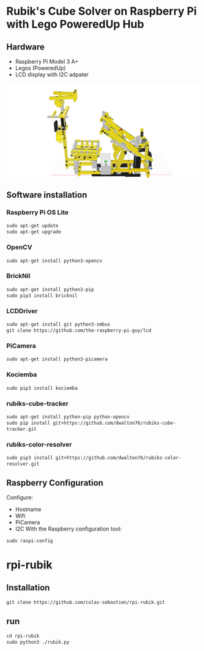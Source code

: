 # Rubik's Cube Solver on Raspberry Pi with Lego PoweredUp Hub

## Hardware

- Raspberry Pi Model 3 A+
- Legos (PoweredUp)
- LCD display with I2C adpater

[![Robot](/images/robot.png)](https://mecabricks.com/en/models/9P2k1Aoevon)

## Software installation

### Raspberry Pi OS Lite
```
sudo apt-get update
sudo apt-get upgrade
```

### OpenCV
```
sudo apt-get install python3-opencv
```

### BrickNil
```
sudo apt-get install python3-pip
sudo pip3 install bricknil
```

### LCDDriver
```
sudo apt-get install git python3-smbus
git clone https://github.com/the-raspberry-pi-guy/lcd
```

### PiCamera
```
sudo apt-get install python3-picamera
```

### Kociemba
```
sudo pip3 install kociemba
```

### rubiks-cube-tracker
```
sudo apt-get install python-pip python-opencv
sudo pip install git+https://github.com/dwalton76/rubiks-cube-tracker.git
```

### rubiks-color-resolver
```
sudo pip3 install git+https://github.com/dwalton76/rubiks-color-resolver.git
```

## Raspberry Configuration

Configure:
- Hostname
- Wifi 
- PiCamera
- I2C 
With the Raspberry configuration tool:
```
sudo raspi-config
```

# rpi-rubik

## Installation
```
git clone https://github.com/colas-sebastien/rpi-rubik.git
```

## run
```
cd rpi-rubik
sudo python3 ./rubik.py
```